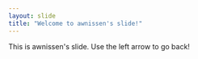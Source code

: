 ```yaml
---
layout: slide
title: "Welcome to awnissen's slide!"
---
```

This is awnissen's slide.
Use the left arrow to go back!

